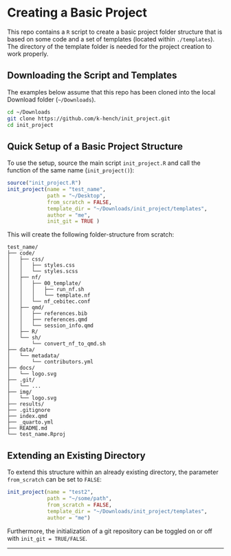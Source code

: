 # Creating a Basic Project 


This repo contains a `R` script to create a basic project folder structure that is based on some code and a set of templates (located within `./templates`).
The directory of the template folder is needed for the project creation to work properly.

## Downloading the Script and Templates

The examples below assume that this repo has been cloned into the local Download folder (`~/Downloads`).

```sh
cd ~/Downloads
git clone https://github.com/k-hench/init_project.git
cd init_project
```

## Quick Setup of a Basic Project Structure

To use the setup, source the main script `init_project.R` and call the function of the same name (`init_project()`):

```r
source("init_project.R")
init_project(name = "test_name",
             path = "~/Desktop",
             from_scratch = FALSE,
             template_dir = "~/Downloads/init_project/templates",
             author = "me",
             init_git = TRUE )
```

This will create the following folder-structure from scratch:

```
test_name/
├── code/
│   ├── css/
│   │   ├── styles.css
│   │   └── styles.scss
│   ├── nf/
│   │   ├── 00_template/
│   │   │   ├── run_nf.sh
│   │   │   └── template.nf
│   │   └── nf_cebitec.conf
│   ├── qmd/
│   │   ├── references.bib
│   │   ├── references.qmd
│   │   └── session_info.qmd
│   ├── R/
│   └── sh/
│       └── convert_nf_to_qmd.sh
├── data/
│   └── metadata/
│       └── contributors.yml
├── docs/
│   └── logo.svg
├── .git/
│   └── ...
├── img/
│   └── logo.svg
├── results/
├── .gitignore
├── index.qmd
├── _quarto.yml
├── README.md
└── test_name.Rproj
```

## Extending an Existing Directory

To extend this structure within an already existing directory, the parameter `from_scratch` can be set to `FALSE`:

```r
init_project(name = "test2",
             path = "~/some/path",
             from_scratch = FALSE,
             template_dir = "~/Downloads/init_project/templates",
             author = "me")
```

Furthermore, the initialization of a git repository can be toggled on or off with `init_git = TRUE/FALSE`.

---
